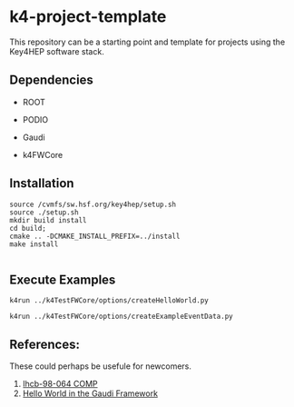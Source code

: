 # k4-project-template


This repository can be a starting point and template for projects using the Key4HEP software stack.



## Dependencies

* ROOT

* PODIO

* Gaudi

* k4FWCore

## Installation


```
source /cvmfs/sw.hsf.org/key4hep/setup.sh
source ./setup.sh
mkdir build install
cd build;
cmake .. -DCMAKE_INSTALL_PREFIX=../install
make install


```

## Execute Examples


```
k4run ../k4TestFWCore/options/createHelloWorld.py

k4run ../k4TestFWCore/options/createExampleEventData.py

```


## References:
These could perhaps be usefule for newcomers.
1. [lhcb-98-064 COMP](https://cds.cern.ch/record/691746/files/lhcb-98-064.pdf)
2. [Hello World in the Gaudi Framework](https://lhcb.github.io/DevelopKit/02a-gaudi-helloworld)
